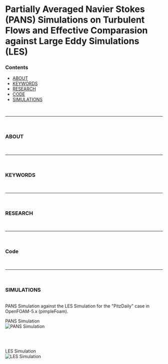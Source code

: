 # Partially Averaged Navier Stokes (PANS) Simulations on Turbulent Flows and Effective Comparasion against Large Eddy Simulations (LES)

### Contents
- [ABOUT](#about)
- [KEYWORDS](#keywords)
- [RESEARCH](#research)
- [CODE](#code)
- [SIMULATIONS](#simulations)

<br>
<hr>
<br>

### ABOUT


<br>
<hr>
<br>

### KEYWORDS

<br>
<hr>
<br>

### RESEARCH

<br>
<hr>
<br>

### Code

<br>
<hr>
<br>

### SIMULATIONS

<br>
PANS Simulation against the LES Simulation for the "PitzDaily" case in OpenFOAM-5.x (pimpleFoam).
<br>

PANS Simulation
<br>
![PANS Simulation](https://github.com/user-attachments/assets/c17eeaf4-65ae-4dc1-945b-8019f4d270ac)

<br>
<br>

LES Simulation
<br>
![LES Simulation](https://github.com/user-attachments/assets/04102345-121e-4395-8798-a27e47b5a49a)

